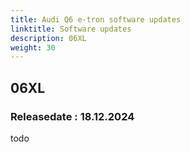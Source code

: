 ```yaml
---
title: Audi Q6 e-tron software updates
linktitle: Software updates
description: 06XL
weight: 30
---
```


## 06XL

### Releasedate : 18.12.2024

todo



